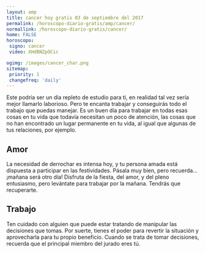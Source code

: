 ```yaml
---
layout: amp
title: cancer hoy gratis 03 de septiembre del 2017 
permalink: /horoscopo-diario-gratis/amp/cancer/
normallink: /horoscopo-diario-gratis/cancer/
home: FALSE
horoscopo:
 signo: cancer
 video: XHdBNZpOCic

ogimg: /images/cancer_char.png
sitemap:
 priority: 1
 changefreq: 'daily'
---
```



Este podría ser un día repleto de estudio para ti, en realidad tal vez sería mejor llamarlo laborioso. Pero te encanta trabajar y conseguirás todo el trabajo que puedas manejar. Es un buen día para trabajar en todas esas cosas en tu vida que todavía necesitan un poco de atención, las cosas que no han encontrado un lugar permanente en tu vida, al igual que algunas de tus relaciones, por ejemplo.

## Amor

La necesidad de derrochar es intensa hoy, y tu persona amada está dispuesta a participar en las festividades.  Pásala muy bien, pero recuerda... ¡mañana será otro día! Disfruta de la fiesta, del amor, y del pleno entusiasmo, pero levántate para trabajar por la mañana. Tendrás que recuperarte.

## Trabajo

Ten cuidado con alguien que puede estar tratando de manipular las decisiones que tomas. Por suerte, tienes el poder para revertir la situación y aprovecharla para tu propio beneficio. Cuando se trata de tomar decisiones, recuerda que el principal miembro del jurado eres tú.